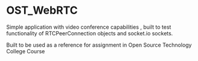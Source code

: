 # OST_WebRTC

Simple application with video conference capabilities , built to test functionality of RTCPeerConnection objects and socket.io sockets.

Built to be used as a reference for assignment in Open Source Technology College Course
